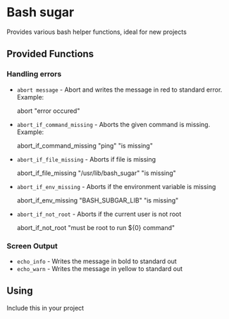 # Bash sugar

Provides various bash helper functions, ideal for new projects

## Provided Functions

### Handling errors

*  `abort message` - Abort and writes the message in red to standard error. Example:
  
    abort "error occured"

*  `abort_if_command_missing` - Aborts the given command is missing.
    Example:

    abort_if_command_missing "ping" "is missing"

*  `abort_if_file_missing` - Aborts if file is missing

    abort_if_file_missing "/usr/lib/bash_sugar" "is missing"

* `abort_if_env_missing` - Aborts if the environment variable is missing
    
    abort_if_env_missing  "BASH_SUBGAR_LIB" "is missing"

* `abort_if_not_root` - Aborts if the current user is not root
    
    abort_if_not_root "must be root to run ${0} command"

### Screen Output
* `echo_info` - Writes the message in bold to standard out
* `echo_warn` - Writes the message in yellow to standard out

## Using

Include this in your project

